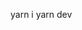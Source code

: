 <!--
 * @Autor: cxq
 * @Date: 2020-08-05 19:59:48
 * @LastEditTime: 2020-08-05 20:00:05
 * @Description:
-->
yarn i
yarn dev